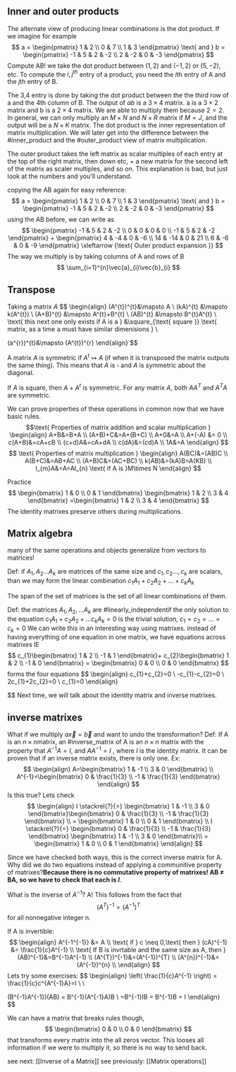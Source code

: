 
## Inner and outer products
The alternate view of producing linear combinations is the dot product. 
If we imagine for example
$$
a = \begin{pmatrix}
1 & 2  \\
0 & 7  \\
1 & 3
\end{pmatrix} \text{ and }  b = \begin{pmatrix}
-1 & 5 & 2 & -2 \\
2 & -2 & 0 & -3
\end{pmatrix}
$$ Compute AB!
we take the dot product between $(1,2)$ and $(-1,2)$ or $(5,-2)$, etc.
To compute the $i,j^{th}$  entry of a product, you need the $i$th entry of A and the $j$th entry of B. 

The 3,4 entry is done by taking the dot product between the the third row of a and the 4th column of B.  The output of $ab$ is a $3\times 4$ matrix. a is a $3\times 2$ matrix and b is a $2 \times 4$ matrix. We are able to multiply them because $2=2$. In general, we can only multiply an $M\times N \text{ and }  N \times R$  matrix if $M=J$, and the output will be a $N\times K$ matrix. The dot product is the inner representation of matrix multiplication. We will later get into the difference between the #inner_product and the #outer_product view of matrix multiplication. 

The outer product takes the left matrix as scalar multiples of each entry at the top of the right matrix, then down etc, + a new matrix for the second left of the matrix as scaler multiples, and so on. This explanation is bad, but just look at the numbers and you'll understand. 

copying the AB again for easy reference:
$$
a = \begin{pmatrix}
1 & 2  \\
0 & 7  \\
1 & 3
\end{pmatrix} \text{ and }  b = \begin{pmatrix}
-1 & 5 & 2 & -2 \\
2 & -2 & 0 & -3
\end{pmatrix}
$$
using the AB before, we can write as
$$
\begin{pmatrix}
-1 & 5 & 2 & -2 \\
0 & 0 & 0 & 0 \\
-1 & 5 & 2 & -2
\end{pmatrix} + \begin{pmatrix}
4 & -4 & 0 & -6 \\
14 & -14  & 0 & 21 \\
6 & -6 & 0 & -9
\end{pmatrix} \xleftarrow {\text{ Outer product expansion }}
$$
The way we multiply is by taking columns of A and rows of B
$$
\sum_{i=1}^{n}\vec{a}_{i}\vec{b}_{i}
$$ 
## Transpose
Taking a matrix $A$
$$
\begin{align}
(A^{t})^{t}&\mapsto A \\
(kA)^{t} &\mapsto k(A^{t})  \\
(A+B)^{t} &\mapsto A^{t}+B^{t} \\
(AB)^{t} &\mapsto B^{t}A^{t}  \\
\text{ this next one only exists if A is a } &\square_{\text{ square }} \text{ matrix, as a time a must have similar dimenisions } \\


(a^{r})^{t}&\mapsto (A^{t})^{r}
\end{align}
$$

A matrix $A$ is symmetric if $A^{t} \mapsto A$ (if when it is transposed the matrix outputs the same thing). This means that $A\text{ is } \square \text{ and } A$ is symmetric about the diagonal.

If $A$ is square, then $A+A^{t}$ is symmetric. For any matrix $A$, both $AA^{T}$ and $A^{T}A$ are symmetric. 

We can prove properties of these operations in common now that we have basic rules.
$$\text{ Properties of matrix addition and scalar multiplication }
\begin{align}
A+B&=B+A \\
(A+B)+C&=A+(B+C) \\
A+0&=A \\
A+(-A) &= 0 \\
c(A+B)&=cA+cB \\
(c+d)A&=cA+dA \\
c(dA)&=(cd)A \\
1A&=A
\end{align}
$$
$$
\text{ Properties of matrix multiplication   }
\begin{align}
A(BC)&=(AB)C \\
A(B+C)&=AB+AC \\
(A+B)C&=(AC+BC) \\
k(AB)&=(kA)B=A(KB) \\
I_{m}A&=A=AI_{n} \text{ if A is }M\times N
\end{align}
$$

Practice
$$
\begin{bmatrix}
1 & 0 \\
0 & 1
\end{bmatrix}
\begin{bmatrix}
1 & 2 \\
3 & 4
\end{bmatrix}
=\begin{bmatrix}
1 & 2 \\
3 & 4
\end{bmatrix}
$$
The identity matrixes preserve others during multiplications. 
## Matrix algebra
many of the same operations and objects generalize from vectors to matrices!

Def: if $A_{1},A_{2}\dots A_{k}$ are matrices of the same size and $c_{1},c_{2}\dots,c_{k}$ are scalars, than we may form the linear combination $c_{1}A_{1}+c_{2}A_{2}+\dots+c_{k}A_{k}$ 

The span of the set of matrices is the set of all linear combinations of them.

Def: the matrices $A_{1},A_{2},\dots A_{k}$ are #linearly_independentif the only solution to the equation $c_{1}A_{1}+c_{2}A_{2}+\dots c_{k}A_{k} = 0$ is the trivial solution, $c_{1}=c_{2}=\dots=c_{k}=0$
We can write this in an interesting way using matrixes. instead of having everything of one equation in one matrix, we have equations across matrixes
IE $$
c_{1}\begin{bmatrix}
1 & 2 \\
-1 & 1
\end{bmatrix}+ c_{2}\begin{bmatrix}
1 & 2 \\
-1 & 0
\end{bmatrix} = \begin{bmatrix}
0 & 0 \\
0 & 0
\end{bmatrix}
$$
forms the four equations
$$
\begin{align}
c_{1}+c_{2}=0 \\
-c_{1}-c_{2}=0 \\
2c_{1}+2c_{2}=0 \\
c_{1}=0
\end{align}

$$
Next time, we will talk about the identity matrix and inverse matrixes. 


## inverse matrixes
What if we multiply $a\vec{x}=\vec{b}$
and want to undo the transformation? 
Def: If A is an $n\times n$matrix, an #inverse_matrix of A is an $n\times n$ matrix with the property that 
$A^{-1}A = I$, and $AA^{-1}=I$ , where $I$ is the identity matrix. It can be proven that if an inverse matrix exists, there is only one. 
Ex:
$$
\begin{align}
A=\begin{bmatrix}
1 & -1 \\
3 & 0  
\end{bmatrix}
 \\
A^{-1}=\begin{bmatrix}
0 & \frac{1}{3} \\
-1 & \frac{1}{3}
\end{bmatrix}
\end{align}
$$
Is this true? Lets check
$$
\begin{align}
I \stackrel{?}{=} \begin{bmatrix}
1 & -1 \\
3 & 0  
\end{bmatrix}\begin{bmatrix}
0 & \frac{1}{3} \\
-1 & \frac{1}{3}
\end{bmatrix} \\
= \begin{bmatrix}
1 & 0 \\
0 & 1
\end{bmatrix} \\
I \stackrel{?}{=} \begin{bmatrix}
0 & \frac{1}{3} \\
-1 & \frac{1}{3}
\end{bmatrix} \begin{bmatrix}
1 & -1 \\
3 & 0  
\end{bmatrix}\\
= \begin{bmatrix}
1 & 0 \\
0 & 1
\end{bmatrix}
\end{align}
$$

Since we have checked both ways, this is the correct inverse matrix for A. Why did we do two equations instead of applying a communitive property of matrixes?**Because there is no commutative property of matrixes! AB $\neq$ BA, so we have to check that each is $I$**. 

What is the inverse of $A^{-1}$? A! This follows from the fact that $$
(A^{T})^{-1}=(A^{-1})^{T}
$$ for all nonnegative integer n.

If A is invertible:
$$
\begin{align}
A^{-1^{-1}} &= A \\
\text{ if } c \neq 0,\text{ then } (cA)^{-1} &= \frac{1}{c}A^{-1} \\
\text{ If B is invrtable and the same size as A, then } (AB)^{-1}&=B^{-1}A^{-1} \\
(A^{T})^{-1}&=(A^{-1})^{T} \\
(A^{n})^{-1}&=(A^{-1})^{n} \\
\end{align}
$$
Lets try some exercises:
$$
\begin{align}
\left( \frac{1}{c}A^{-1} \right) = \frac{1}{c}c^{A^{-1}A}=I \\ \\

(B^{-1}A^{-1})(AB) = B^{-1}(A^{-1}A)B \\
=B^{-1}IB = B^{-1}B = I
\end{align}
$$


We can have a matrix that breaks rules though, $$
\begin{bmatrix}
0 & 0 \\
0 & 0
\end{bmatrix}
$$
that transforms every matrix into the all zeros vector. This looses all information if we were to multiply it, so there is no way to send back. 

see next: [[Inverse of a Matrix]]
see previously: [[Matrix operations]]
